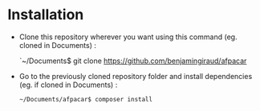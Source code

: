 # Installation
- Clone this repository wherever you want using this command (eg. cloned in Documents) :

  `~/Documents$ git clone https://github.com/benjamingiraud/afpacar
  
- Go to the previously cloned repository folder and install dependencies (eg. if cloned in Documents) :

  `~/Documents/afpacar$ composer install`
